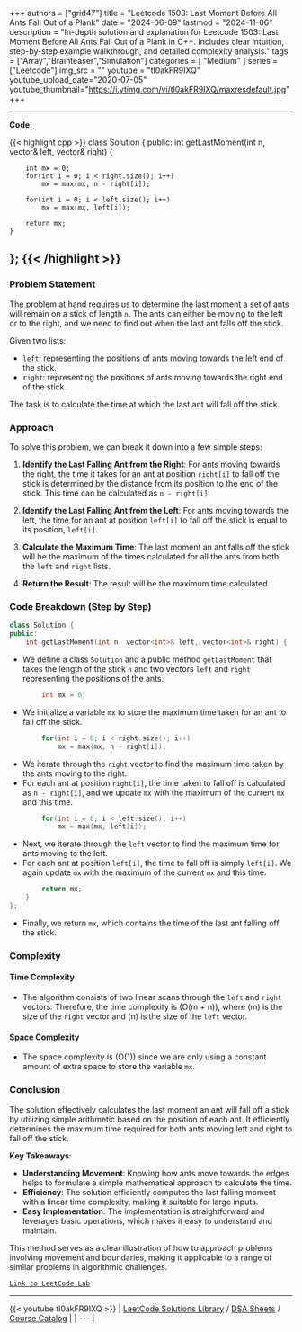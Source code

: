 
+++
authors = ["grid47"]
title = "Leetcode 1503: Last Moment Before All Ants Fall Out of a Plank"
date = "2024-06-09"
lastmod = "2024-11-06"
description = "In-depth solution and explanation for Leetcode 1503: Last Moment Before All Ants Fall Out of a Plank in C++. Includes clear intuition, step-by-step example walkthrough, and detailed complexity analysis."
tags = ["Array","Brainteaser","Simulation"]
categories = [
    "Medium"
]
series = ["Leetcode"]
img_src = ""
youtube = "tl0akFR9IXQ"
youtube_upload_date="2020-07-05"
youtube_thumbnail="https://i.ytimg.com/vi/tl0akFR9IXQ/maxresdefault.jpg"
+++



---
**Code:**

{{< highlight cpp >}}
class Solution {
public:
    int getLastMoment(int n, vector<int>& left, vector<int>& right) {
        
        int mx = 0;
        for(int i = 0; i < right.size(); i++)
            mx = max(mx, n - right[i]);
        
        for(int i = 0; i < left.size(); i++)
            mx = max(mx, left[i]);        
        
        return mx;
    }
};
{{< /highlight >}}
---

### Problem Statement

The problem at hand requires us to determine the last moment a set of ants will remain on a stick of length `n`. The ants can either be moving to the left or to the right, and we need to find out when the last ant falls off the stick. 

Given two lists:
- `left`: representing the positions of ants moving towards the left end of the stick.
- `right`: representing the positions of ants moving towards the right end of the stick.

The task is to calculate the time at which the last ant will fall off the stick.

### Approach

To solve this problem, we can break it down into a few simple steps:

1. **Identify the Last Falling Ant from the Right**: For ants moving towards the right, the time it takes for an ant at position `right[i]` to fall off the stick is determined by the distance from its position to the end of the stick. This time can be calculated as `n - right[i]`.
  
2. **Identify the Last Falling Ant from the Left**: For ants moving towards the left, the time for an ant at position `left[i]` to fall off the stick is equal to its position, `left[i]`.

3. **Calculate the Maximum Time**: The last moment an ant falls off the stick will be the maximum of the times calculated for all the ants from both the `left` and `right` lists.

4. **Return the Result**: The result will be the maximum time calculated.

### Code Breakdown (Step by Step)

```cpp
class Solution {
public:
    int getLastMoment(int n, vector<int>& left, vector<int>& right) {
```
- We define a class `Solution` and a public method `getLastMoment` that takes the length of the stick `n` and two vectors `left` and `right` representing the positions of the ants.

```cpp
        int mx = 0;
```
- We initialize a variable `mx` to store the maximum time taken for an ant to fall off the stick.

```cpp
        for(int i = 0; i < right.size(); i++)
            mx = max(mx, n - right[i]);
```
- We iterate through the `right` vector to find the maximum time taken by the ants moving to the right.
- For each ant at position `right[i]`, the time taken to fall off is calculated as `n - right[i]`, and we update `mx` with the maximum of the current `mx` and this time.

```cpp
        for(int i = 0; i < left.size(); i++)
            mx = max(mx, left[i]);        
```
- Next, we iterate through the `left` vector to find the maximum time for ants moving to the left.
- For each ant at position `left[i]`, the time to fall off is simply `left[i]`. We again update `mx` with the maximum of the current `mx` and this time.

```cpp
        return mx;
    }
};
```
- Finally, we return `mx`, which contains the time of the last ant falling off the stick.

### Complexity

#### Time Complexity
- The algorithm consists of two linear scans through the `left` and `right` vectors. Therefore, the time complexity is \(O(m + n)\), where \(m\) is the size of the `right` vector and \(n\) is the size of the `left` vector.

#### Space Complexity
- The space complexity is \(O(1)\) since we are only using a constant amount of extra space to store the variable `mx`.

### Conclusion

The solution effectively calculates the last moment an ant will fall off a stick by utilizing simple arithmetic based on the position of each ant. It efficiently determines the maximum time required for both ants moving left and right to fall off the stick.

**Key Takeaways**:
- **Understanding Movement**: Knowing how ants move towards the edges helps to formulate a simple mathematical approach to calculate the time.
- **Efficiency**: The solution efficiently computes the last falling moment with a linear time complexity, making it suitable for large inputs.
- **Easy Implementation**: The implementation is straightforward and leverages basic operations, which makes it easy to understand and maintain.

This method serves as a clear illustration of how to approach problems involving movement and boundaries, making it applicable to a range of similar problems in algorithmic challenges.

[`Link to LeetCode Lab`](https://leetcode.com/problems/last-moment-before-all-ants-fall-out-of-a-plank/description/)

---
{{< youtube tl0akFR9IXQ >}}
| [LeetCode Solutions Library](https://grid47.xyz/leetcode/) / [DSA Sheets](https://grid47.xyz/sheets/) / [Course Catalog](https://grid47.xyz/courses/) |
| --- |
